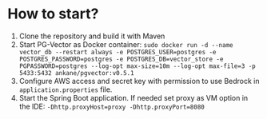 # How to start?
1. Clone the repository and build it with Maven
2. Start PG-Vector as Docker container: `sudo docker run -d --name vector_db --restart always -e POSTGRES_USER=postgres -e POSTGRES_PASSWORD=postgres -e POSTGRES_DB=vector_store -e PGPASSWORD=postgres --log-opt max-size=10m --log-opt max-file=3 -p 5433:5432 ankane/pgvector:v0.5.1`
3. Configure AWS access and secret key with permission to use Bedrock in `application.properties` file.
4. Start the Spring Boot application. If needed set proxy as VM option in the IDE: `-Dhttp.proxyHost=proxy -Dhttp.proxyPort=8080` 
